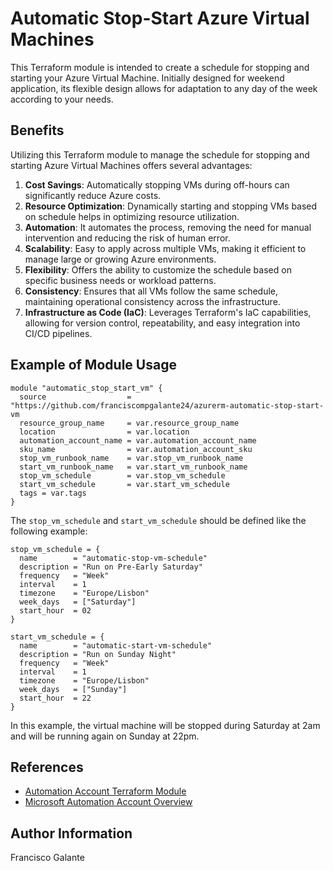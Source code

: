 # Automatic Stop-Start Azure Virtual Machines

This Terraform module is intended to create a schedule for stopping and starting your Azure Virtual Machine. Initially designed for weekend application, its flexible design allows for adaptation to any day of the week according to your needs. 

## Benefits

Utilizing this Terraform module to manage the schedule for stopping and starting Azure Virtual Machines offers several advantages:

1. **Cost Savings**: Automatically stopping VMs during off-hours can significantly reduce Azure costs.
2. **Resource Optimization**: Dynamically starting and stopping VMs based on schedule helps in optimizing resource utilization.
3. **Automation**: It automates the process, removing the need for manual intervention and reducing the risk of human error.
4. **Scalability**: Easy to apply across multiple VMs, making it efficient to manage large or growing Azure environments.
5. **Flexibility**: Offers the ability to customize the schedule based on specific business needs or workload patterns.
6. **Consistency**: Ensures that all VMs follow the same schedule, maintaining operational consistency across the infrastructure.
7. **Infrastructure as Code (IaC)**: Leverages Terraform's IaC capabilities, allowing for version control, repeatability, and easy integration into CI/CD pipelines.

## Example of Module Usage
```
module "automatic_stop_start_vm" {
  source                  = "https://github.com/franciscompgalante24/azurerm-automatic-stop-start-vm
  resource_group_name     = var.resource_group_name
  location                = var.location
  automation_account_name = var.automation_account_name
  sku_name                = var.automation_account_sku
  stop_vm_runbook_name    = var.stop_vm_runbook_name
  start_vm_runbook_name   = var.start_vm_runbook_name
  stop_vm_schedule        = var.stop_vm_schedule
  start_vm_schedule       = var.start_vm_schedule
  tags = var.tags
}
```

The `stop_vm_schedule` and `start_vm_schedule` should be defined like the following example:

```
stop_vm_schedule = {
  name        = "automatic-stop-vm-schedule"
  description = "Run on Pre-Early Saturday"
  frequency   = "Week"
  interval    = 1
  timezone    = "Europe/Lisbon"
  week_days   = ["Saturday"]
  start_hour  = 02
}

start_vm_schedule = {
  name        = "automatic-start-vm-schedule"
  description = "Run on Sunday Night"
  frequency   = "Week"
  interval    = 1
  timezone    = "Europe/Lisbon"
  week_days   = ["Sunday"]
  start_hour  = 22
}
```

In this example, the virtual machine will be stopped during Saturday at 2am and will be running again on Sunday at 22pm.

## References
- [Automation Account Terraform Module](https://registry.terraform.io/providers/hashicorp/azurerm/latest/docs/resources/automation_account)
- [Microsoft Automation Account Overview](https://learn.microsoft.com/en-us/azure/automation/automation-create-standalone-account?tabs=azureportal)

## Author Information
Francisco Galante
